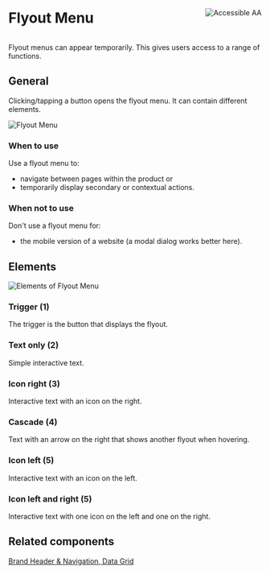 <div style="display: inline-flex; align-items: center; justify-content: space-between; width: 100%;">
    <h1>Flyout Menu</h1>
    <img src="assets/aa.png" alt="Accessible AA" />
</div>

Flyout menus can appear temporarily. This gives users access to a range of functions.

## General

Clicking/tapping a button opens the flyout menu. It can contain different elements.

![Flyout Menu](assets/3_components/flyout-menu/Flyout_Menu.png)

### When to use

Use a flyout menu to:

- navigate between pages within the product or
- temporarily display secondary or contextual actions.

### When not to use

Don't use a flyout menu for:

- the mobile version of a website (a modal dialog works better here).

## Elements

![Elements of Flyout Menu](assets/3_components/flyout-menu/Flyout_Menu_Elements.png)

### Trigger (1)

The trigger is the button that displays the flyout.

### Text only (2)

Simple interactive text.

### Icon right (3)

Interactive text with an icon on the right.

### Cascade (4)

Text with an arrow on the right that shows another flyout when hovering.

### Icon left (5)

Interactive text with an icon on the left.

### Icon left and right (5)

Interactive text with one icon on the left and one on the right.

## Related components

[Brand Header & Navigation, ](?path=/story/components-brand-header-navigation)
[Data Grid](?path=/story/beta-components-data-grid)

